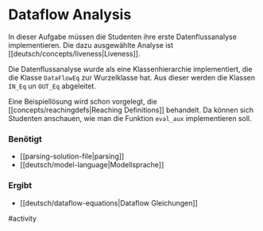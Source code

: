 # Dataflow Analysis

In dieser Aufgabe müssen die Studenten ihre erste Datenflussanalyse implementieren. Die dazu ausgewählte Analyse ist [[deutsch/concepts/liveness|Liveness]].

Die Datenflussanalyse wurde als eine Klassenhierarchie implementiert, die die Klasse `DataFlowEq` zur Wurzelklasse hat. Aus dieser werden die Klassen `IN_Eq` un `OUT_Eq` abgeleitet.

Eine Beispiellösung wird schon vorgelegt, die [[concepts/reachingdefs|Reaching Definitions]] behandelt. Da können sich Studenten anschauen, wie man die Funktion `eval_aux` implementieren soll.
### Benötigt
- [[parsing-solution-file|parsing]]
- [[deutsch/model-language|Modellsprache]]
### Ergibt
- [[deutsch/dataflow-equations|Dataflow Gleichungen]]

#activity